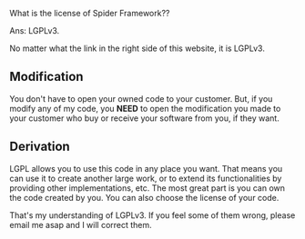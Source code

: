 What is the license of Spider Framework??

Ans: LGPLv3.

No matter what the link in the right side of this website, it is LGPLv3.

## Modification ##

You don't have to open your owned code to your customer. But, if you modify any of my code, you **NEED** to open the modification you made to your customer who buy or receive your software from you, if they want.

## Derivation ##

LGPL allows you to use this code in any place you want. That means you can use it to create another large work, or to extend its functionalities by providing other implementations, etc.  The most great part is you can own the code created by you. You can also choose the license of your code.


That's my understanding of LGPLv3. If you feel some of them wrong, please email me asap and I will correct them.